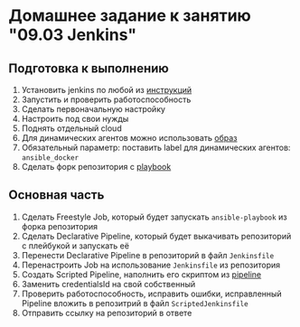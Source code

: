 # Домашнее задание к занятию "09.03 Jenkins"

## Подготовка к выполнению


1. Установить jenkins по любой из [инструкций](https://www.jenkins.io/download/)
2. Запустить и проверить работоспособность
3. Сделать первоначальную настройку
4. Настроить под свои нужды
5. Поднять отдельный cloud
6. Для динамических агентов можно использовать [образ](https://hub.docker.com/repository/docker/aragast/agent)
7. Обязательный параметр: поставить label для динамических агентов: `ansible_docker`
8.  Сделать форк репозитория с [playbook](https://github.com/aragastmatb/example-playbook)

## Основная часть

1. Сделать Freestyle Job, который будет запускать `ansible-playbook` из форка репозитория
2. Сделать Declarative Pipeline, который будет выкачивать репозиторий с плейбукой и запускать её
3. Перенести Declarative Pipeline в репозиторий в файл `Jenkinsfile`
4. Перенастроить Job на использование `Jenkinsfile` из репозитория
5. Создать Scripted Pipeline, наполнить его скриптом из [pipeline](./pipeline)
6. Заменить credentialsId на свой собственный
7. Проверить работоспособность, исправить ошибки, исправленный Pipeline вложить в репозитрий в файл `ScriptedJenkinsfile`
8. Отправить ссылку на репозиторий в ответе

